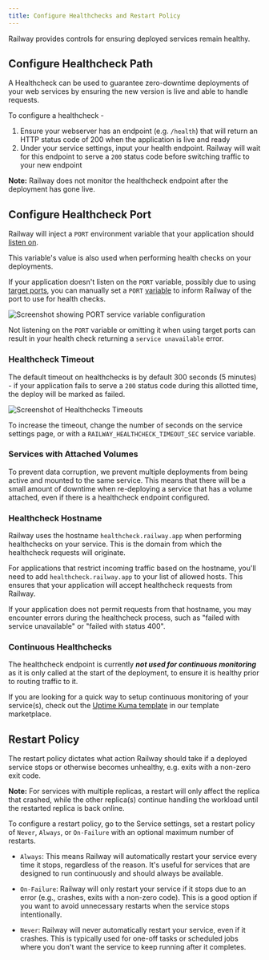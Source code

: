 ```yaml
---
title: Configure Healthchecks and Restart Policy
---
```


Railway provides controls for ensuring deployed services remain healthy.

## Configure Healthcheck Path

A Healthcheck can be used to guarantee zero-downtime deployments of your web services by ensuring the new version is live and able to handle requests.

To configure a healthcheck -
1. Ensure your webserver has an endpoint (e.g. `/health`) that will return an HTTP status code of 200 when the application is live and ready
2. Under your service settings, input your health endpoint.  Railway will wait for this endpoint to serve a `200` status code before switching traffic to your new endpoint

**Note:** Railway does not monitor the healthcheck endpoint after the deployment has gone live.

## Configure Healthcheck Port

Railway will inject a `PORT` environment variable that your application should [listen on](/guides/fixing-common-errors#solution).

This variable's value is also used when performing health checks on your deployments.

If your application doesn't listen on the `PORT` variable, possibly due to using [target ports](/guides/public-networking#target-ports), you can manually set a `PORT` [variable](/overview/the-basics#service-variables) to inform Railway of the port to use for health checks.

<Image
src="https://res.cloudinary.com/railway/image/upload/v1726687666/docs/add_port_var_dbd3jc.png"
alt="Screenshot showing PORT service variable configuration"
layout="intrinsic"
width={847} height={261} quality={100} />

Not listening on the `PORT` variable or omitting it when using target ports can result in your health check returning a `service unavailable` error.

### Healthcheck Timeout

The default timeout on healthchecks is by default 300 seconds (5 minutes) - if your application fails to serve a `200` status code during this allotted time, the deploy will be marked as failed.

<Image 
src="https://res.cloudinary.com/railway/image/upload/v1664564544/docs/healthcheck-timeout_lozkiv.png"
alt="Screenshot of Healthchecks Timeouts"
layout="intrinsic"
width={1188} height={348} quality={80} />

To increase the timeout, change the number of seconds on the service settings page, or with a `RAILWAY_HEALTHCHECK_TIMEOUT_SEC` service variable.

### Services with Attached Volumes

To prevent data corruption, we prevent multiple deployments from being active and mounted to the same service. This means that there will be a small amount of downtime when re-deploying a service that has a volume attached, even if there is a healthcheck endpoint configured.

### Healthcheck Hostname

Railway uses the hostname `healthcheck.railway.app` when performing healthchecks on your service. This is the domain from which the healthcheck requests will originate.

For applications that restrict incoming traffic based on the hostname, you'll need to add `healthcheck.railway.app` to your list of allowed hosts. This ensures that your application will accept healthcheck requests from Railway.

If your application does not permit requests from that hostname, you may encounter errors during the healthcheck process, such as "failed with service unavailable" or "failed with status 400".

### Continuous Healthchecks

The healthcheck endpoint is currently ***not used for continuous monitoring*** as it is only called at the start of the deployment, to ensure it is healthy prior to routing traffic to it.

If you are looking for a quick way to setup continuous monitoring of your service(s), check out the <a href="https://railway.com/template/p6dsil" target="_blank">Uptime Kuma template</a> in our template marketplace.

## Restart Policy

The restart policy dictates what action Railway should take if a deployed service stops or otherwise becomes unhealthy, e.g. exits with a non-zero exit code.

**Note:** For services with multiple replicas, a restart will only affect the replica that crashed, while the other replica(s) continue handling the workload until the restarted replica is back online.

To configure a restart policy, go to the Service settings, set a restart policy of `Never`, `Always`, or `On-Failure` with an optional maximum number of restarts.

- `Always`: This means Railway will automatically restart your service every time it stops, regardless of the reason. It's useful for services that are designed to run continuously and should always be available.

- `On-Failure`: Railway will only restart your service if it stops due to an error (e.g., crashes, exits with a non-zero code). This is a good option if you want to avoid unnecessary restarts when the service stops intentionally.

- `Never`: Railway will never automatically restart your service, even if it crashes. This is typically used for one-off tasks or scheduled jobs where you don't want the service to keep running after it completes.
